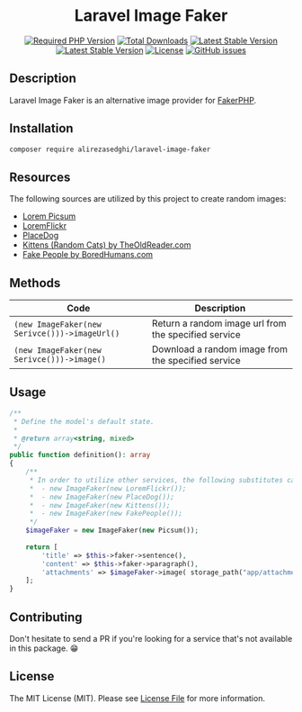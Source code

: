 <h1 align="center">Laravel Image Faker</h1>

<p align="center">
  <a href="" rel="nofollow"><img alt="Required PHP Version" src="https://img.shields.io/badge/php->=8.0.0-blue?style=flat-square"></a>
  <a href="https://packagist.org/packages/alirezasedghi/laravel-image-faker"><img alt="Total Downloads" src="https://poser.pugx.org/alirezasedghi/laravel-image-faker/downloads?style=flat-square"></a>
  <a href="https://packagist.org/packages/alirezasedghi/laravel-image-faker"><img alt="Latest Stable Version" src="https://poser.pugx.org/alirezasedghi/laravel-image-faker/v/stable?style=flat-square"></a>
  <a href="https://github.com/AlirezaSedghi/laravel-image-faker/releases"><img alt="Latest Stable Version" src="https://img.shields.io/github/v/release/AlirezaSedghi/laravel-image-faker?style=flat-square"></a>
  <a href="https://raw.githubusercontent.com/AlirezaSedghi/laravel-image-faker/master/LICENSE"><img alt="License" src="https://img.shields.io/badge/license-MIT-blue.svg?style=flat-square"></a>
  <a href="https://github.com/AlirezaSedghi/laravel-image-faker/issues"><img alt="GitHub issues" src="https://img.shields.io/github/issues/AlirezaSedghi/laravel-image-faker.svg?style=flat-square"></a>
</p>

## Description
Laravel Image Faker is an alternative image provider for [FakerPHP](https://github.com/FakerPHP/Faker).

## Installation
```bash
composer require alirezasedghi/laravel-image-faker
```

## Resources
The following sources are utilized by this project to create random images:

- [Lorem Picsum](https://picsum.photos/)
- [LoremFlickr](https://loremflickr.com/)
- [PlaceDog](https://placedog.net/)
- [Kittens (Random Cats) by TheOldReader.com](https://theoldreader.com/kittens/)
- [Fake People by BoredHumans.com](https://boredhumans.com/faces.php)

## Methods
| Code                             | Description                                                                    |
|----------------------------------|--------------------------------------------------------------------------------|
| ``` (new ImageFaker(new Serivce()))->imageUrl() ```   | Return a random image url from the specified service      |
| ``` (new ImageFaker(new Serivce()))->image() ```      | Download a random image from the specified service        |

## Usage
```php
/**
 * Define the model's default state.
 *
 * @return array<string, mixed>
 */
public function definition(): array
{
    /**
     * In order to utilize other services, the following substitutes can be used: 
     *  - new ImageFaker(new LoremFlickr()); 
     *  - new ImageFaker(new PlaceDog()); 
     *  - new ImageFaker(new Kittens()); 
     *  - new ImageFaker(new FakePeople()); 
     */
    $imageFaker = new ImageFaker(new Picsum());
    
    return [
        'title' => $this->faker->sentence(),
        'content' => $this->faker->paragraph(),
        'attachments' => $imageFaker->image( storage_path("app/attachments/") )
    ];
}
```

## Contributing
Don't hesitate to send a PR if you're looking for a service that's not available in this package. 😁

## License
The MIT License (MIT). Please see [License File](LICENSE) for more information.
